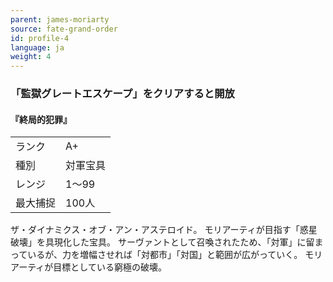 ```yaml
---
parent: james-moriarty
source: fate-grand-order
id: profile-4
language: ja
weight: 4
---
```


### 「監獄グレートエスケープ」をクリアすると開放

#### 『終局的犯罪』

<table>
  <tr><td>ランク</td><td>A+</td></tr>
  <tr><td>種別</td><td>対軍宝具</td></tr>
  <tr><td>レンジ</td><td>1～99</td></tr>
  <tr><td>最大捕捉</td><td>100人</td></tr>
</table>

ザ・ダイナミクス・オブ・アン・アステロイド。
モリアーティが目指す「惑星破壊」を具現化した宝具。
サーヴァントとして召喚されたため、「対軍」に留まっているが、力を増幅させれば「対都市」「対国」と範囲が広がっていく。
モリアーティが目標としている窮極の破壊。
